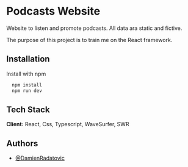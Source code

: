 # Podcasts Website

Website to listen and promote podcasts. All data ara static and fictive.

The purpose of this project is to train me on the React framework.

## Installation

Install with npm

```bash
  npm install
  npm run dev
```

## Tech Stack

**Client:** React, Css, Typescript, WaveSurfer, SWR


## Authors

- [@DamienRadatovic](https://www.github.com/DamienRadatovic)